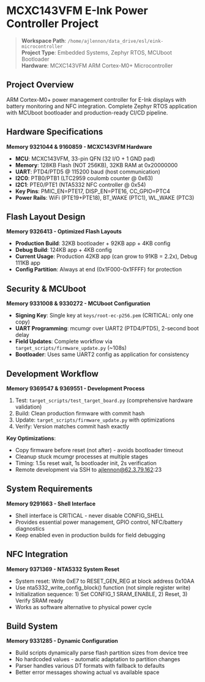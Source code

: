 # MCXC143VFM E-Ink Power Controller Project

> **Workspace Path**: `/home/ajlennon/data_drive/esl/eink-microcontroller`  
> **Project Type**: Embedded Systems, Zephyr RTOS, MCUboot Bootloader  
> **Hardware**: MCXC143VFM ARM Cortex-M0+ Microcontroller

## Project Overview

ARM Cortex-M0+ power management controller for E-Ink displays with battery monitoring and NFC integration. Complete Zephyr RTOS application with MCUboot bootloader and production-ready CI/CD pipeline.

## Hardware Specifications

**Memory 9321044 & 9160859 - MCXC143VFM Hardware**
- **MCU**: MCXC143VFM, 33-pin QFN (32 I/O + 1 GND pad)
- **Memory**: 128KB Flash (NOT 256KB), 32KB RAM at 0x20000000
- **UART**: PTD4/PTD5 @ 115200 baud (host communication)
- **I2C0**: PTB0/PTB1 (LTC2959 coulomb counter @ 0x63)
- **I2C1**: PTE0/PTE1 (NTA5332 NFC controller @ 0x54)
- **Key Pins**: PMIC_EN=PTE17, DISP_EN=PTE16, CC_GPIO=PTC4
- **Power Rails**: WiFi (PTE19+PTE18), BT_WAKE (PTC1), WL_WAKE (PTC3)

## Flash Layout Design

**Memory 9326413 - Optimized Flash Layouts**
- **Production Build**: 32KB bootloader + 92KB app + 4KB config
- **Debug Build**: 124KB app + 4KB config  
- **Current Usage**: Production 42KB app (can grow to 91KB = 2.2x), Debug 111KB app
- **Config Partition**: Always at end (0x1F000-0x1FFFF) for protection

## Security & MCUboot

**Memory 9331008 & 9330272 - MCUboot Configuration**
- **Signing Key**: Single key at `keys/root-ec-p256.pem` (CRITICAL: only one copy)
- **UART Programming**: mcumgr over UART2 (PTD4/PTD5), 2-second boot delay
- **Field Updates**: Complete workflow via `target_scripts/firmware_update.py` (~108s)
- **Bootloader**: Uses same UART2 config as application for consistency

## Development Workflow

**Memory 9369547 & 9369551 - Development Process**
1. Test: `target_scripts/test_target_board.py` (comprehensive hardware validation)
2. Build: Clean production firmware with commit hash
3. Update: `target_scripts/firmware_update.py` with optimizations
4. Verify: Version matches commit hash exactly

**Key Optimizations**:
- Copy firmware before reset (not after) - avoids bootloader timeout
- Cleanup stuck mcumgr processes at multiple stages
- Timing: 1.5s reset wait, 1s bootloader init, 2s verification
- Remote development via SSH to ajlennon@62.3.79.162:23

## System Requirements

**Memory 9291663 - Shell Interface**
- Shell interface is CRITICAL - never disable CONFIG_SHELL
- Provides essential power management, GPIO control, NFC/battery diagnostics
- Keep enabled even in production builds for field debugging

## NFC Integration

**Memory 9371369 - NTA5332 System Reset**
- System reset: Write 0xE7 to RESET_GEN_REG at block address 0x10AA
- Use nta5332_write_config_block() function (not simple register write)
- Initialization sequence: 1) Set CONFIG_1 SRAM_ENABLE, 2) Reset, 3) Verify SRAM ready
- Works as software alternative to physical power cycle

## Build System

**Memory 9331285 - Dynamic Configuration**
- Build scripts dynamically parse flash partition sizes from device tree
- No hardcoded values - automatic adaptation to partition changes
- Parser handles various DT formats with fallback to defaults
- Better error messages showing actual vs available space
